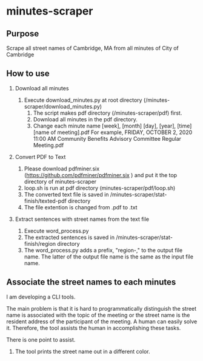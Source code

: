 # minutes-scraper

## Purpose
Scrape all street names of Cambridge, MA from all minutes of City of Cambridge 

## How to use
1. Download all minutes
    1. Execute download_minutes.py at root directory (/minutes-scraper/download_minutes.py)
        1. The script makes pdf directory (/minutes-scraper/pdf) first.
        2. Download all minutes in the pdf directory.
        3. Change each minute name [week], [month] [day], [year], [time] [name of meeting].pdf For example, FRIDAY, OCTOBER 2, 2020 11:00 AM Community Benefits Advisory Committee Regular Meeting.pdf 


2. Convert PDF to Text
    1. Please download pdfminer.six (https://github.com/pdfminer/pdfminer.six
) and put it the top directory of minutes-scraper
    1. loop.sh is run at pdf directory (minutes-scraper/pdf/loop.sh)
    1. The converted text file is saved in /minutes-scraper/stat-finish/texted-pdf directory
    1. The file extention is changed from .pdf to .txt

3. Extract sentences with street names from the text file
    1. Execute word_process.py
    1. The extracted sentences is saved in /minutes-scraper/stat-finish/region directory
    1. The word_process.py adds a prefix, "region-," to the output file name. The latter of the output file name is the same as the input file name.


## Associate the street names to each minutes
I am developing a CLI tools.

The main problem is that it is hard to programmatically distinguish the street name is associated with the topic of the meeting or the street name is the resident address of the participant of the meeting. A human can easily solve it. Therefore, the tool assists the human in accomplishing these tasks.

There is one point to assist.
1. The tool prints the street name out in a different color.
